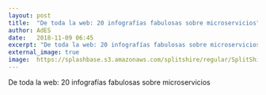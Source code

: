 ```yaml
---
layout: post
title:  "De toda la web: 20 infografías fabulosas sobre microservicios"
author: AdES
date:   2018-11-09 06:45
excerpt: "De toda la web: 20 infografías fabulosas sobre microservicios"
external_image: true
image:  https://splashbase.s3.amazonaws.com/splitshire/regular/SplitShire-280089-384x253.jpg
---
```

De toda la web: 20 infografías fabulosas sobre microservicios